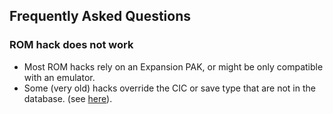 ## Frequently Asked Questions

### ROM hack does not work
- Most ROM hacks rely on an Expansion PAK, or might be only compatible with an emulator.
- Some (very old) hacks override the CIC or save type that are not in the database. (see [here](./12_rom_configuration.md)).
